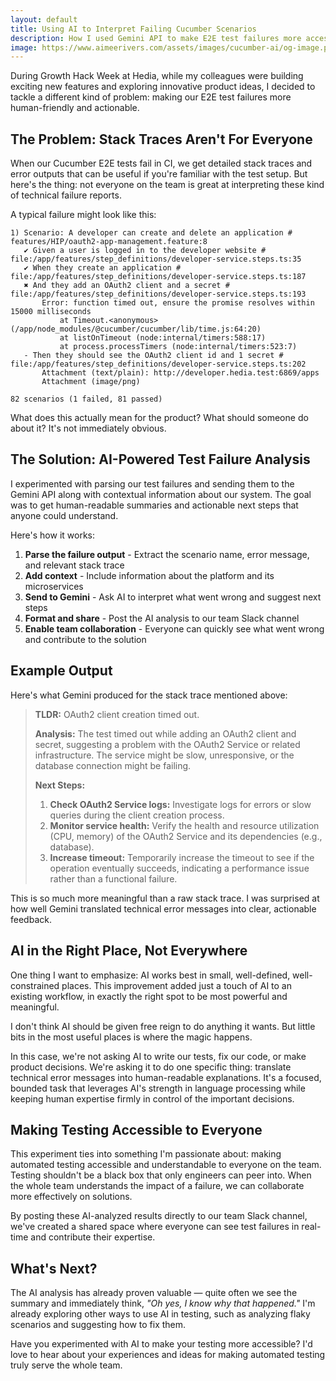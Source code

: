 ```yaml
---
layout: default
title: Using AI to Interpret Failing Cucumber Scenarios
description: How I used Gemini API to make E2E test failures more accessible and actionable
image: https://www.aimeerivers.com/assets/images/cucumber-ai/og-image.png
---
```


During Growth Hack Week at Hedia, while my colleagues were building exciting new features and exploring innovative product ideas, I decided to tackle a different kind of problem: making our E2E test failures more human-friendly and actionable.

## The Problem: Stack Traces Aren't For Everyone

When our Cucumber E2E tests fail in CI, we get detailed stack traces and error outputs that can be useful if you're familiar with the test setup. But here's the thing: not everyone on the team is great at interpreting these kind of technical failure reports.

A typical failure might look like this:

```
1) Scenario: A developer can create and delete an application # features/HIP/oauth2-app-management.feature:8
   ✔ Given a user is logged in to the developer website # file:/app/features/step_definitions/developer-service.steps.ts:35
   ✔ When they create an application # file:/app/features/step_definitions/developer-service.steps.ts:187
   ✖ And they add an OAuth2 client and a secret # file:/app/features/step_definitions/developer-service.steps.ts:193
       Error: function timed out, ensure the promise resolves within 15000 milliseconds
           at Timeout.<anonymous> (/app/node_modules/@cucumber/cucumber/lib/time.js:64:20)
           at listOnTimeout (node:internal/timers:588:17)
           at process.processTimers (node:internal/timers:523:7)
   - Then they should see the OAuth2 client id and 1 secret # file:/app/features/step_definitions/developer-service.steps.ts:202
       Attachment (text/plain): http://developer.hedia.test:6869/apps
       Attachment (image/png)

82 scenarios (1 failed, 81 passed)
```

What does this actually mean for the product? What should someone do about it? It's not immediately obvious.

## The Solution: AI-Powered Test Failure Analysis

I experimented with parsing our test failures and sending them to the Gemini API along with contextual information about our system. The goal was to get human-readable summaries and actionable next steps that anyone could understand.

Here's how it works:

1. **Parse the failure output** - Extract the scenario name, error message, and relevant stack trace
2. **Add context** - Include information about the platform and its microservices
3. **Send to Gemini** - Ask AI to interpret what went wrong and suggest next steps
4. **Format and share** - Post the AI analysis to our team Slack channel
5. **Enable team collaboration** - Everyone can quickly see what went wrong and contribute to the solution

## Example Output

Here's what Gemini produced for the stack trace mentioned above:

> **TLDR:** OAuth2 client creation timed out.
>
> **Analysis:** The test timed out while adding an OAuth2 client and secret, suggesting a problem with the OAuth2 Service or related infrastructure. The service might be slow, unresponsive, or the database connection might be failing.
>
> **Next Steps:**
>
> 1. **Check OAuth2 Service logs:** Investigate logs for errors or slow queries during the client creation process.
> 2. **Monitor service health:** Verify the health and resource utilization (CPU, memory) of the OAuth2 Service and its dependencies (e.g., database).
> 3. **Increase timeout:** Temporarily increase the timeout to see if the operation eventually succeeds, indicating a performance issue rather than a functional failure.

This is so much more meaningful than a raw stack trace. I was surprised at how well Gemini translated technical error messages into clear, actionable feedback.

## AI in the Right Place, Not Everywhere

One thing I want to emphasize: AI works best in small, well-defined, well-constrained places. This improvement added just a touch of AI to an existing workflow, in exactly the right spot to be most powerful and meaningful.

I don't think AI should be given free reign to do anything it wants. But little bits in the most useful places is where the magic happens.

In this case, we're not asking AI to write our tests, fix our code, or make product decisions. We're asking it to do one specific thing: translate technical error messages into human-readable explanations. It's a focused, bounded task that leverages AI's strength in language processing while keeping human expertise firmly in control of the important decisions.

## Making Testing Accessible to Everyone

This experiment ties into something I'm passionate about: making automated testing accessible and understandable to everyone on the team. Testing shouldn't be a black box that only engineers can peer into. When the whole team understands the impact of a failure, we can collaborate more effectively on solutions.

By posting these AI-analyzed results directly to our team Slack channel, we've created a shared space where everyone can see test failures in real-time and contribute their expertise.

## What's Next?

The AI analysis has already proven valuable — quite often we see the summary and immediately think, _"Oh yes, I know why that happened."_ I'm already exploring other ways to use AI in testing, such as analyzing flaky scenarios and suggesting how to fix them.

Have you experimented with AI to make your testing more accessible? I'd love to hear about your experiences and ideas for making automated testing truly serve the whole team.

